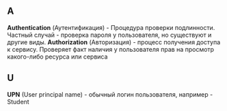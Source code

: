 
## A
**Authentication** (Аутентификация) - Процедура проверки подлинности. Частный случай - проверка пароля у пользователя, но существуют и другие виды.
**Authorization** (Авторизация) - процесс получения доступа к сервису. Проверяет факт наличия у пользователя прав на просмотр какого-либо ресурса или сервиса


## U
**UPN** (User principal name) - обычный логин пользователя, например - Student
